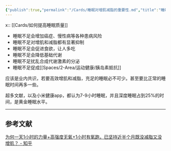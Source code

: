```yaml
---
{"publish":true,"permalink":"/Cards/睡眠对增肌减脂的重要性.md","title":"睡眠对增肌减脂的重要性","created":"2022-10-02","modified":"2023-03-14","published":"2025-07-12T18:51:37.652+08:00","cssclasses":""}
---
```



x:: [[Cards/如何提高睡眠质量]]

- 睡眠不足会增加癌症、慢性病等各种患病风险
- 睡眠不足对增肌和减脂都有显著抑制
- 睡眠不足会促进食欲，让人多吃
- 睡眠不足会降低基础代谢
- 睡眠不足扰乱合成代谢激素的分泌
- 睡眠不足促成[[Spaces/2-Area/运动健康/胰岛素抵抗]]

应该是业内共识，若要高效增肌和减脂，充足的睡眠必不可少。甚至要比正常的睡眠时间再多一些。

超多文献，以及小米健康app，都认为7-9小时睡眠，并且深度睡眠占到25%的时间，是黄金睡眠水平。

---

## 参考文献

[为何一天1小时的力量+高强度无氧+1小时有氧跑，已坚持近半个月既没减脂又没增肌？ - 知乎](https://www.zhihu.com/question/469054853/answer/1986670064?utm_campaign=&utm_medium=social&utm_oi=627815471005831168&utm_psn=1557734801649692672&utm_source=cn.ticktick.task)